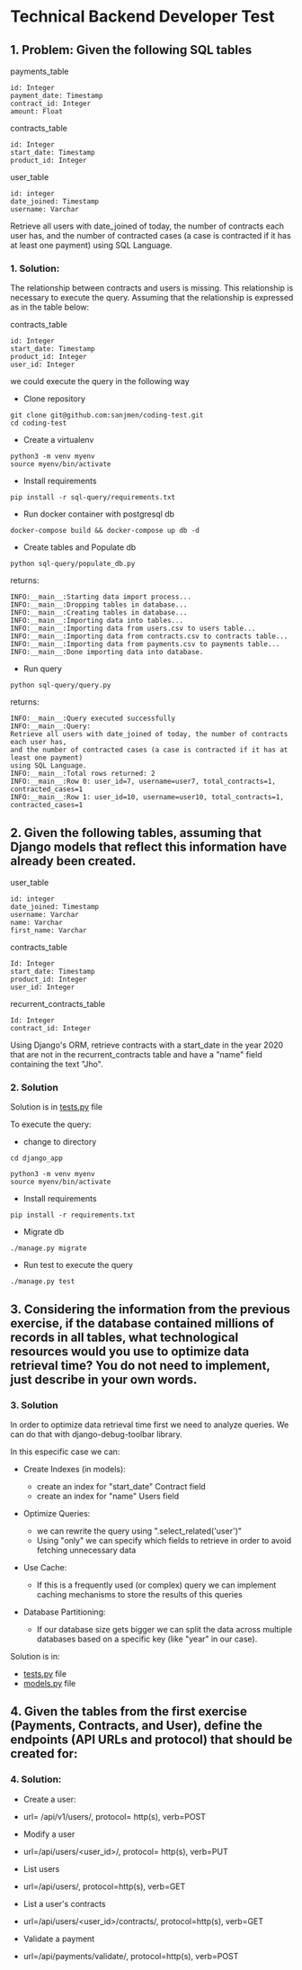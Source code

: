 # Technical Backend Developer Test

## 1. Problem: Given the following SQL tables

payments_table
```
id: Integer
payment_date: Timestamp
contract_id: Integer
amount: Float
```


contracts_table
```
id: Integer
start_date: Timestamp
product_id: Integer
```


user_table
```
id: integer
date_joined: Timestamp
username: Varchar
```


Retrieve all users with date_joined of today, the number of contracts each user has, and the number of contracted cases (a case is contracted if it has at least one payment) using SQL Language.

### 1. Solution:

The relationship between contracts and users is missing. This relationship is necessary to execute the query.
Assuming that the relationship is expressed as in the table below:

contracts_table
```
id: Integer
start_date: Timestamp
product_id: Integer
user_id: Integer
```

we could execute the query in the following way

* Clone repository

```
git clone git@github.com:sanjmen/coding-test.git
cd coding-test
```

* Create a virtualenv

```
python3 -m venv myenv
source myenv/bin/activate
```

* Install requirements

```
pip install -r sql-query/requirements.txt
```

* Run docker container with postgresql db

```
docker-compose build && docker-compose up db -d
```

* Create tables and Populate db

```
python sql-query/populate_db.py
```

returns:
```
INFO:__main__:Starting data import process...
INFO:__main__:Dropping tables in database...
INFO:__main__:Creating tables in database...
INFO:__main__:Importing data into tables...
INFO:__main__:Importing data from users.csv to users table...
INFO:__main__:Importing data from contracts.csv to contracts table...
INFO:__main__:Importing data from payments.csv to payments table...
INFO:__main__:Done importing data into database.
```

* Run query

```
python sql-query/query.py
```

returns:
```
INFO:__main__:Query executed successfully
INFO:__main__:Query: 
Retrieve all users with date_joined of today, the number of contracts each user has, 
and the number of contracted cases (a case is contracted if it has at least one payment) 
using SQL Language.
INFO:__main__:Total rows returned: 2
INFO:__main__:Row 0: user_id=7, username=user7, total_contracts=1, contracted_cases=1
INFO:__main__:Row 1: user_id=10, username=user10, total_contracts=1, contracted_cases=1
```


## 2. Given the following tables, assuming that Django models that reflect this information have already been created.

user_table
```
id: integer
date_joined: Timestamp
username: Varchar
name: Varchar
first_name: Varchar
```

contracts_table
```
Id: Integer
start_date: Timestamp
product_id: Integer
user_id: Integer
```

recurrent_contracts_table
```
Id: Integer
contract_id: Integer
```

Using Django's ORM, retrieve contracts with a start_date in the year 2020 that are not in the recurrent_contracts table and have a "name" field containing the text "Jho".

### 2. Solution

Solution is in [tests.py](django_app/core/tests.py#L33) file

To execute the query:

* change to directory

```
cd django_app
```

```
python3 -m venv myenv
source myenv/bin/activate
```

* Install requirements

```
pip install -r requirements.txt
```

* Migrate db

```
./manage.py migrate
```

* Run test to execute the query

```
./manage.py test
```


## 3.  Considering the information from the previous exercise, if the database contained millions of records in all tables, what technological resources would you use to optimize data retrieval time? You do not need to implement, just describe in your own words.

### 3. Solution
In order to optimize data retrieval time first we need to analyze queries. We can do that with django-debug-toolbar library.

In this especific case we can:

* Create Indexes (in models): 
    - create an index for "start_date" Contract field
    - create an index for "name" Users field

* Optimize Queries:
    - we can rewrite the query using ".select_related('user')"
    - Using "only" we can specify which fields to retrieve in order to avoid fetching unnecessary data

* Use Cache:
    - If this is a frequently used (or complex) query we can implement caching mechanisms to store the results of this queries

* Database Partitioning:
    - If our database size gets bigger we can split the data across multiple databases based on a specific key (like "year" in our case).

Solution is in:
* [tests.py](django_app/core/tests.py#L46) file
* [models.py](django_app/core/models.py#L12) file


## 4. Given the tables from the first exercise (Payments, Contracts, and User), define the endpoints (API URLs and protocol) that should be created for:

### 4. Solution:

* Create a user:
+ url= /api/v1/users/, protocol= http(s), verb=POST

* Modify a user
+ url=/api/users/<user_id>/, protocol= http(s), verb=PUT

* List users
+ url=/api/users/, protocol=http(s), verb=GET

* List a user's contracts
+ url=/api/users/<user_id>/contracts/, protocol=http(s), verb=GET

* Validate a payment
+ url=/api/payments/validate/, protocol=http(s), verb=POST
